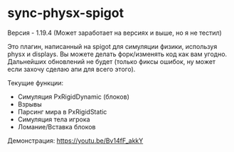 # sync-physx-spigot
Версия - 1.19.4
(Может заработает на версиях и выше, но я не тестил)

Это плагин, написанный на spigot для симуляции физики, используя physx и displays.
Вы можете делать форк/изменять код как вам угодно. 
Дальнейших обновлений не будет (только фиксы ошибок, ну может если захочу сделаю апи для всего этого).

Текущие функции:
 - Симуляция PxRigidDynamic (блоков)
 - Взрывы
 - Парсинг мира в PxRigidStatic
 - Симуляция тела игрока
 - Ломание/Вставка блоков

Демонстрация: https://youtu.be/Bv14fF_akkY
